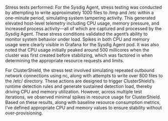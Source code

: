 Stress tests performed:
For the Sysdig Agent, stress testing was conducted by attempting to write approximately 1000 files to /tmp and /etc within a one-minute period, simulating system tampering activity. This generated elevated host-level telemetry including CPU usage, memory pressure, and increased process activity—all of which are captured and processed by the Sysdig Agent. These stress conditions validated the agent’s ability to monitor system behavior under load. Spikes in both CPU and memory usage were clearly visible in Grafana for the Sysdig Agent pod. It was also noted that CPU usage initially peaked around 500 millicores when the cluster was first created before stabilizing, which was factored in when determining the appropriate resource requests and limits.

For ClusterShield, the stress test involved simulating repeated outbound network connections using nc, along with attempts to write over 800 files to the /etc/ directory. These actions are designed to trigger ClusterShield’s runtime detection rules and generate sustained detection load, thereby driving CPU and memory utilization. However, across multiple test iterations, we observed minimal spikes in resource usage for ClusterShield. Based on these results, along with baseline resource consumption metrics, I’ve defined appropriate CPU and memory values to ensure stability without over-provisioning.